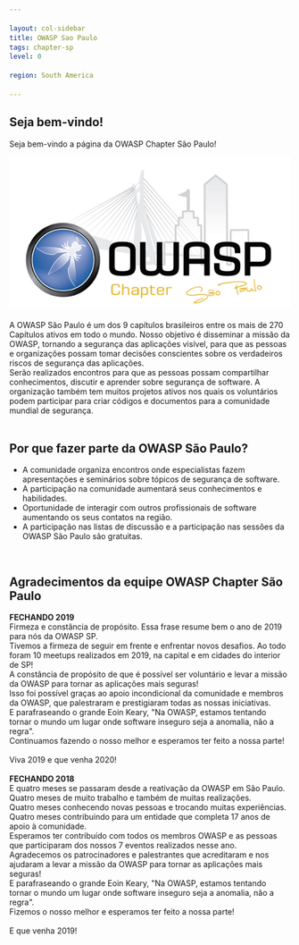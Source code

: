```yaml
---

layout: col-sidebar
title: OWASP Sao Paulo
tags: chapter-sp
level: 0

region: South America

---
```


## Seja bem-vindo!
Seja bem-vindo a página da OWASP Chapter São Paulo! 
<br>
<center>
<img src="assets/images/600px-Logo_owasp_sp.png">
</center>
<br>
A OWASP São Paulo é um dos 9 capítulos brasileiros entre os mais de 270 Capítulos ativos em todo o mundo. Nosso objetivo é disseminar a missão da OWASP, tornando a segurança das aplicações visível, para que as pessoas e organizações possam tomar decisões conscientes sobre os verdadeiros riscos de segurança das aplicações.<br>
Serão realizados encontros para que as pessoas possam compartilhar conhecimentos, discutir e aprender sobre segurança de software. A organização também tem muitos projetos ativos nos quais os voluntários podem participar para criar códigos e documentos para a comunidade mundial de segurança.<br>
<br>

## Por que fazer parte da OWASP São Paulo?
<ul>
<li>A comunidade organiza encontros onde especialistas fazem apresentações e seminários sobre tópicos de segurança de software.</li>
<li>A participação na comunidade aumentará seus conhecimentos e habilidades.</li>
<li>Oportunidade de interagir com outros profissionais de software aumentando os seus contatos na região.</li>
<li>A participação nas listas de discussão e a participação nas sessões da OWASP São Paulo são gratuitas.</li>
</ul>
<br>

## Agradecimentos da equipe OWASP Chapter São Paulo
<b>FECHANDO 2019</b><br>
Firmeza e constância de propósito. Essa frase resume bem o ano de 2019 para nós da OWASP SP.<br>
Tivemos a firmeza de seguir em frente e enfrentar novos desafios. Ao todo foram 10 meetups realizados em 2019, na capital e em cidades do interior de SP!<br>
A constância de propósito de que é possível ser voluntário e levar a missão da OWASP para tornar as aplicações mais seguras!<br>
Isso foi possível graças ao apoio incondicional da comunidade e membros da OWASP, que palestraram e prestigiaram todas as nossas iniciativas.<br>
E parafraseando o grande Eoin Keary, "Na OWASP, estamos tentando tornar o mundo um lugar onde software inseguro seja a anomalia, não a regra".<br>
Continuamos fazendo o nosso melhor e esperamos ter feito a nossa parte!<br>
<br>
Viva 2019 e que venha 2020!<br>
<br>
<b>FECHANDO 2018</b><br>
E quatro meses se passaram desde a reativação da OWASP em São Paulo.<br>
Quatro meses de muito trabalho e também de muitas realizações.<br>
Quatro meses conhecendo novas pessoas e trocando muitas experiências.<br>
Quatro meses contribuindo para um entidade que completa 17 anos de apoio à comunidade.<br>
Esperamos ter contribuído com todos os membros OWASP e as pessoas que participaram dos nossos 7 eventos realizados nesse ano.<br>
Agradecemos os patrocinadores e palestrantes que acreditaram e nos ajudaram a levar a missão da OWASP para tornar as aplicações mais seguras!<br>
E parafraseando o grande Eoin Keary, "Na OWASP, estamos tentando tornar o mundo um lugar onde software inseguro seja a anomalia, não a regra".<br>
Fizemos o nosso melhor e esperamos ter feito a nossa parte!<br>
<br>
E que venha 2019!<br>
<br>
